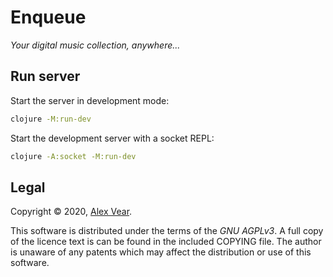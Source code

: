 # Enqueue

_Your digital music collection, anywhere..._


## Run server

Start the server in development mode:

```sh
clojure -M:run-dev
```

Start the development server with a socket REPL:

```sh
clojure -A:socket -M:run-dev
```


## Legal

Copyright © 2020, [Alex Vear](https://axvr.io).

This software is distributed under the terms of the _GNU AGPLv3_.  A full copy
of the licence text is can be found in the included COPYING file.  The author
is unaware of any patents which may affect the distribution or use of this
software.
